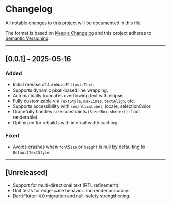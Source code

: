 # Changelog

All notable changes to this project will be documented in this file.

The format is based on [Keep a Changelog](https://keepachangelog.com/en/1.0.0/)
and this project adheres to [Semantic Versioning](https://semver.org/).

---

## [0.0.1] - 2025-05-16

### Added

- Initial release of `AutoWrapEllipsisText`.
- Supports dynamic pixel-based line wrapping.
- Automatically truncates overflowing text with ellipsis.
- Fully customizable via `TextStyle`, `maxLines`, `textAlign`, etc.
- Supports accessibility with `semanticsLabel`, locale, selectionColor.
- Gracefully handles size constraints (`SizedBox.shrink()` if not renderable).
- Optimized for rebuilds with internal width caching.

### Fixed

- Avoids crashes when `fontSize` or `height` is null by defaulting to `DefaultTextStyle`.

---

## [Unreleased]

- Support for multi-directional text (RTL refinement).
- Unit tests for edge-case behavior and render accuracy.
- Dart/Flutter 4.0 migration and null-safety strengthening.
